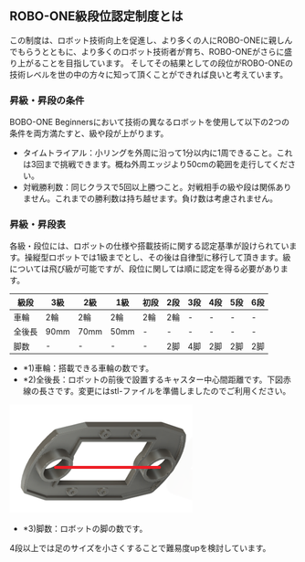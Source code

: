 ## ROBO-ONE級段位認定制度とは
この制度は、ロボット技術向上を促進し、より多くの人にROBO-ONEに親しんでもらうとともに、より多くのロボット技術者が育ち、ROBO-ONEがさらに盛り上がることを目指しています。
そしてその結果としての段位がROBO-ONEの技術レベルを世の中の方々に知って頂くことができれば良いと考えています。

### 昇級・昇段の条件
BOBO-ONE Beginnersにおいて技術の異なるロボットを使用して以下の2つの条件を両方満たすと、級や段が上がります。

- タイムトライアル：小リングを外周に沿って1分以内に1周できること。これは3回まで挑戦できます。概ね外周エッジより50cmの範囲を走行してください。
- 対戦勝利数：同じクラスで5回以上勝つこと。対戦相手の級や段は関係ありません。これまでの勝利数は持ち越せます。負け数は考慮されません。

### 昇級・昇段表
各級・段位には、ロボットの仕様や搭載技術に関する認定基準が設けられています。操縦型ロボットでは1級までとし、その後は自律型に移行して頂きます。級については飛び級が可能ですが、段位に関しては順に認定を得る必要があります。

| 級段 | 3級 | 2級 | 1級 | 初段 | 2段 | 3段 | 4段 | 5段 | 6段 |
| ---- | --- | --- | --- | --- | --- | --- | --- | --- | --- |
| 車輪 | 2輪 | 2輪 | 2輪 | 2輪 | 2輪 | - | - | - | - |
| 全後長 | 90mm | 70mm | 50mm | - | - | - | - | - | - |
| 脚数 | - | - | - | - | 2脚 | 4脚 | 2脚 | 2脚 | 2脚 |

- *1)車輪：搭載できる車輪の数です。
- *2)全後長：ロボットの前後で設置するキャスター中心間距離です。下図赤線の長さです。変更にはstl-ファイルを準備しましたのでご利用ください。

![L](stl/Chassis_B_70v2.png)
  
- *3)脚数：ロボットの脚の数です。

4段以上では足のサイズを小さくすることで難易度upを検討しています。

